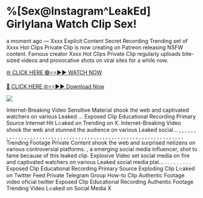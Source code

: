 # %[Sex@Instagram^LeakEd] Girlylana Watch Clip Sex!

a moment ago — Xxxx Explicit Content Secret Recording Trending set of Xxxx Hot Clips Private Clip is now creating on Patreon releasing NSFW content. Famous creator Xxxx Hot Clips Private Clip regularly uploads bite-sized videos and provocative shots on viral sites for a while now.

[🌐 CLICK HERE 🟢==►► WATCH NOW](https://tinyurl.com/topvvv?st=viral&si=gh)

[🔴 CLICK HERE 🌐==►► Download Now](https://tinyurl.com/topvvv?st=viral&si=gh)

[![](https://t4.ftcdn.net/jpg/00/89/87/57/360_F_89875724_hMf6q0pOUbIm38tYOeJTOKDftmRMQnny.jpg)](https://tinyurl.com/topvvv?st=viral&si=gh)

Internet-Breaking Video Sensitive Material shook the web and captivated watchers on various Leaked … Exposed Clip Educational Recording Primary Source Internet Hit L𝚎aked on Trending on X. Internet-Breaking Video shook the web and stunned the audience on various Leaked social… , , , , , , , , , , , , , , , , , , , , , , , , , , , , , , , , , , , , , , , , , , , , , , , , , , , , , , , , , , , , , , , , , Trending Footage Private Content shook the web and surprised netizens on various controversial platforms. , a emerging social media influencer, shot to fame because of this leaked clip. Explosive Video set social media on fire and captivated watchers on various Leaked social media plat… . . . . . . . . . Exposed Clip Educational Recording Primary Source Exploding Clip L𝚎aked on Twitter Feed Private Telegram Group How-to Clip Authentic Footage video oficial twitter Exposed Clip Educational Recording Authentic Footage Trending Video L𝚎aked on Social Media X
